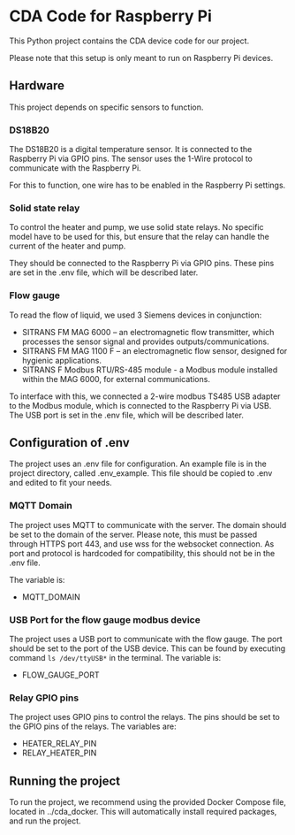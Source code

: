 # CDA Code for Raspberry Pi
This Python project contains the CDA device code for our project.

Please note that this setup is only meant to run on Raspberry Pi devices.

## Hardware
This project depends on specific sensors to function.

### DS18B20
The DS18B20 is a digital temperature sensor. It is connected to the Raspberry Pi via GPIO pins. The sensor uses the 1-Wire protocol to communicate with the Raspberry Pi.

For this to function, one wire has to be enabled in the Raspberry Pi settings.

### Solid state relay
To control the heater and pump, we use solid state relays. No specific model have to be used for this, but ensure that the relay can handle the current of the heater and pump.

They should be connected to the Raspberry Pi via GPIO pins. These pins are set in the .env file, which will be described later.

### Flow gauge
To read the flow of liquid, we used 3 Siemens devices in conjunction:
- SITRANS FM MAG 6000 – an electromagnetic flow transmitter, which processes the sensor signal and provides outputs/communications.
- SITRANS FM MAG 1100 F – an electromagnetic flow sensor, designed for hygienic applications.
- SITRANS F Modbus RTU/RS-485 module - a Modbus module installed within the MAG 6000, for external communications.

To interface with this, we connected a 2-wire modbus TS485 USB adapter to the Modbus module, which is connected to the Raspberry Pi via USB. The USB port is set in the .env file, which will be described later.

## Configuration of .env
The project uses an .env file for configuration. An example file is in the project directory, called .env_example. This file should be copied to .env and edited to fit your needs.

### MQTT Domain
The project uses MQTT to communicate with the server. The domain should be set to the domain of the server. Please note, this must be passed through HTTPS port 443, and use wss for the websocket connection. As port and protocol is hardcoded for compatibility, this should not be in the .env file.

The variable is:
- MQTT_DOMAIN

### USB Port for the flow gauge modbus device
The project uses a USB port to communicate with the flow gauge. The port should be set to the port of the USB device. This can be found by executing command `ls /dev/ttyUSB*` in the terminal. The variable is:
- FLOW_GAUGE_PORT

### Relay GPIO pins
The project uses GPIO pins to control the relays. The pins should be set to the GPIO pins of the relays. The variables are:
- HEATER_RELAY_PIN
- RELAY_HEATER_PIN

## Running the project
To run the project, we recommend using the provided Docker Compose file, located in ../cda_docker. This will automatically install required packages, and run the project.
